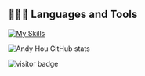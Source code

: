 <!-- [![GitHub WidgetBox](https://github-widgetbox.vercel.app/api/profile?username=it-andy-hou&data=followers,repositories,stars,commits)](https://github.com/it-andy-hou) -->

## 👨🏻‍💻 Languages and Tools
[![My Skills](https://skillicons.dev/icons?i=linux,bash,powershell,html,js,css,github,md,&theme=light)]()

![Andy Hou GitHub stats](https://github-readme-stats.vercel.app/api?username=it-andy-hou&show_icons=true&theme=tokyonight)

<!-- ![](https://github-profile-summary-cards.vercel.app/api/cards/profile-details?username=it-andy-hou&theme=monokai) -->


<!-- 访问计数 -->
<!--![visitors](https://visitor-badge.glitch.me/badge?page_id=it-andy-hou&left_color=green&right_color=red)-->
![visitor badge](https://visitor-badge.laobi.icu/badge?page_id=it-andy-hou.visitor-badge&left_color=red&right_color=green) 

<!--
**it-andy-hou/it-andy-hou** is a ✨ _special_ ✨ repository because its `README.md` (this file) appears on your GitHub profile.

Here are some ideas to get you started:

- 🔭 I’m currently working on ...
- 🌱 I’m currently learning ...
- 👯 I’m looking to collaborate on ...
- 🤔 I’m looking for help with ...
- 💬 Ask me about ...
- 📫 How to reach me: ...
- 😄 Pronouns: ...
- ⚡ Fun fact: ...
-->
